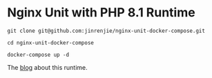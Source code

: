 # Nginx Unit with PHP 8.1 Runtime

```shell
git clone git@github.com:jinrenjie/nginx-unit-docker-compose.git

cd nginx-unit-docker-compose

docker-compose up -d
```

The [blog](https://george.betterde.com/20220117.html) about this runtime.

